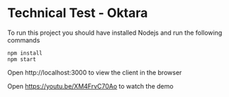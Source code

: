 # Technical Test - Oktara

To run this project you should have installed Nodejs and run the following commands
```
npm install
npm start
```
Open http://localhost:3000 to view the client in the browser

Open https://youtu.be/XM4FrvC70Ao to watch the demo
